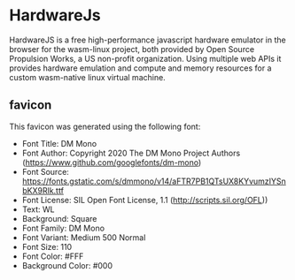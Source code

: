 # HardwareJs

HardwareJS is a free high-performance javascript hardware emulator in the browser for the wasm-linux project, both provided by Open Source Propulsion Works, a US non-profit organization. Using multiple web APIs it provides hardware emulation and compute and memory resources for a custom wasm-native linux virtual machine.

## favicon

This favicon was generated using the following font:

- Font Title: DM Mono
- Font Author: Copyright 2020 The DM Mono Project Authors (https://www.github.com/googlefonts/dm-mono)
- Font Source: https://fonts.gstatic.com/s/dmmono/v14/aFTR7PB1QTsUX8KYvumzIYSnbKX9Rlk.ttf
- Font License: SIL Open Font License, 1.1 (http://scripts.sil.org/OFL))
- Text: WL
- Background: Square
- Font Family: DM Mono
- Font Variant: Medium 500 Normal
- Font Size: 110
- Font Color: #FFF
- Background Color: #000

